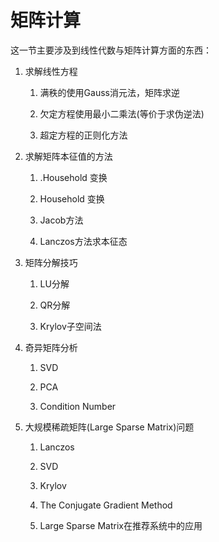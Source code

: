 # 矩阵计算

这一节主要涉及到线性代数与矩阵计算方面的东西：

1. 求解线性方程

   1. 满秩的使用Gauss消元法，矩阵求逆
   2. 欠定方程使用最小二乘法\(等价于求伪逆法\)

   3. 超定方程的正则化方法

2. 求解矩阵本征值的方法

   1. .Household 变换

   2. Household 变换

   3. Jacob方法

   4. Lanczos方法求本征态

3. 矩阵分解技巧

   1. LU分解

   2. QR分解

   3. Krylov子空间法

4. 奇异矩阵分析

   1. SVD

   2. PCA

   3. Condition Number

5. 大规模稀疏矩阵\(Large Sparse Matrix\)问题

   1. Lanczos

   2. SVD

   3. Krylov

   4. The Conjugate Gradient Method

   5. Large Sparse Matrix在推荐系统中的应用



